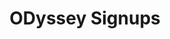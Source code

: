 ---
title: ODyssey Signups
redirect_to: https://docs.google.com/spreadsheets/d/1Y-2s_9xceYXQi6YCJSGQ_tz9VvHy3L2stoMlWKj-i2I/edit?gid=639798757#gid=639798757
redirect_from: 
  - /ODyssey2024
  - /odyssey2024
---